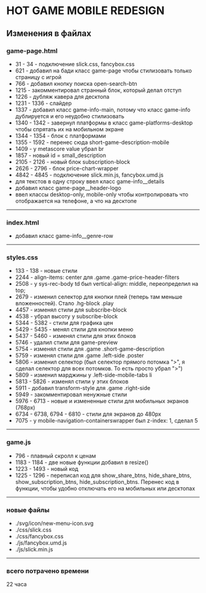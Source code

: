 # HOT GAME MOBILE REDESIGN
## Изменения в файлах
### game-page.html
- 31 - 34 - подключение slick.css, fancybox.css
- 621 - добавил на бади класс game-page чтобы стилизовать только страницу с игрой
- 766 - добавил кнопку поиска open-search-btn
- 1215 - закомментировал странный блок, который делал отступ
- 1226 - дубляж кавера для десктопа
- 1231 - 1336 - слайдер
- 1337 - добавил класс game-info-main, потому что класс game-info дублируется и его неудобно стилизовать
- 1340 - 1342 - завернул платформы в класс game-platforms-desktop чтобы спрятать их на мобильном экране
- 1344 - 1354 - блок с платформами
- 1355 - 1592 - перенес сюда short-game-description-mobile 
- 1409 - у metascore value убрал br
- 1857 - новый id = small_description
- 2105 - 2126 - новый блок subscription-block
- 2626 - 2796 - блок price-chart-wrapper
- 4842 - 4845 - подключение slick.min.js, fancybox.umd.js
- для текстов в одну строку ввел класс game-info__details
- добавил класс game-page__header-logo
- ввел классы desktop-only, mobile-only чтобы контролировать что отображается на телефоне, а что на десктопе
***
### index.html
- добавил класс game-info__genre-row
***
### styles.css
- 133 - 138 - новые стили 
- 2244 - align-items: center для .game .game-price-header-filters
- 2508 - у sys-rec-body td был vertical-align: middle, переопределил на top;
- 2679 - изменил селектор для кнопки плей (теперь там меньше вложенностей). Стало .hg-block .play
- 4457 - изменял стили для subscribe-block
- 4538 - убрал высоту у subscribe-block
- 5344 - 5382 - стили для графика цен
- 5429 - 5435 - менял стили для кнопки меню
- 5437 - 5460 - изменял стили для этих блоков
- 5746 - удалил стили для game-preview
- 5754 - изменял стили для .game .short-game-description
- 5759 - изменял стили для .game .left-side .poster
- 5806 - изменил селектор (был селектор прямого потомка ">", я сделал селектор для всех потомков. То есть просто убрал ">")
- 5809 - изменил марджины у  .left-side-mobile-tabs li
- 5813 - 5826 - изменял стили у этих блоков
- 5911 - добавил transform-style для .game .right-side
- 5949 - закомментировал ненужные стили
- 5976 - 6713 - новые и измененные стили для мобильных экранов (768px)
- 6734 - 6738, 6794 - 6810 - стили для экранов до 480px
- 7075 - у mobile-navigation-containerswrapper был z-index: 1, сделал 5
***
### game.js
- 796 - плавный скролл к ценам 
- 1183 - 1184 - две новые функции добавил в resize()
- 1223 - 1493 - новый код
- 1225 - 1296 - переписал код для show_share_btns, hide_share_btns, show_subscription_btns, hide_subscription_btns. Перенес код в функции, чтобы удобно отключать его на мобильных или десктопах
***
### новые файлы
- ./svg/icon/new-menu-icon.svg
- ./css/slick.css
- ./css/fancybox.css
- ./js/fancybox.umd.js
- ./js/slick.min.js
***
### всего потрачено времени
22 часа